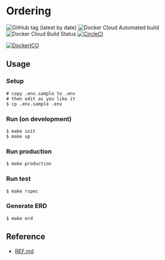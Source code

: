 # Ordering

![GitHub tag (latest by date)](https://img.shields.io/github/tag-date/czc-dev/Ordering-system?style=for-the-badge)
![Docker Cloud Automated build](https://img.shields.io/docker/cloud/automated/czcdev/orderingsystem?style=for-the-badge)
![Docker Cloud Build Status](https://img.shields.io/docker/cloud/build/czcdev/orderingsystem?style=for-the-badge)
[![CircleCI](https://circleci.com/gh/czc-dev/Ordering-system.svg?style=svg)](https://circleci.com/gh/czc-dev/Ordering-system)

[![DockerICO](https://dockeri.co/image/czcdev/orderingsystem)](https://hub.docker.com/r/czcdev/orderingsystem)

## Usage

### Setup

```shell
# copy .env.sample to .env
# then edit as you like it
$ cp .env.sample .env
```

### Run (on development)

```shell
$ make init
$ make up
```

### Run production

```shell
$ make production
```

### Run test

```shell
$ make rspec
```

### Generate ERD

```shell
$ make erd
```

## Reference

- [REF.md](REF.md)
